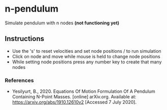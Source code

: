 # n-pendulum
Simulate pendulum with n nodes **(not functioning yet)**
## Instructions
* Use the 's' to reset velocities and set node positions / to run simulation
* Click on node and move while mouse is held to change node positions
* While setting node positions press any number key to create that many nodes
### References 
* Yesilyurt, B., 2020. Equations Of Motion Formulation Of A Pendulum Containing N-Point Masses. [online] arXiv.org. Available at: <https://arxiv.org/abs/1910.12610v2> [Accessed 7 July 2020].

